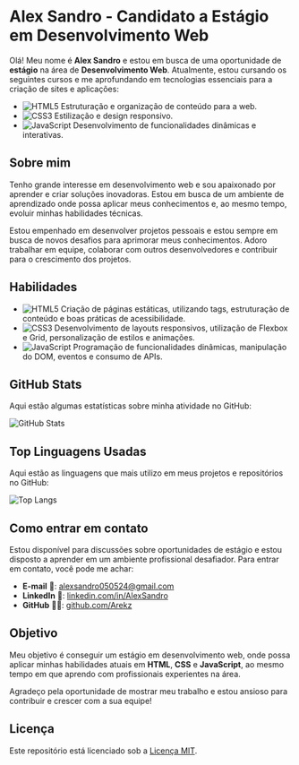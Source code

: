 # Alex Sandro - Candidato a Estágio em Desenvolvimento Web

Olá! Meu nome é **Alex Sandro** e estou em busca de uma oportunidade de **estágio** na área de **Desenvolvimento Web**. Atualmente, estou cursando os seguintes cursos e me aprofundando em tecnologias essenciais para a criação de sites e aplicações:

- ![HTML5](https://img.shields.io/badge/HTML5-E34F26?style=for-the-badge&logo=html5&logoColor=white) Estruturação e organização de conteúdo para a web.
- ![CSS3](https://img.shields.io/badge/CSS3-1572B6?style=for-the-badge&logo=css3&logoColor=white) Estilização e design responsivo.
- ![JavaScript](https://img.shields.io/badge/JavaScript-F7DF1E?style=for-the-badge&logo=javascript&logoColor=black) Desenvolvimento de funcionalidades dinâmicas e interativas.

## Sobre mim

Tenho grande interesse em desenvolvimento web e sou apaixonado por aprender e criar soluções inovadoras. Estou em busca de um ambiente de aprendizado onde possa aplicar meus conhecimentos e, ao mesmo tempo, evoluir minhas habilidades técnicas.

Estou empenhado em desenvolver projetos pessoais e estou sempre em busca de novos desafios para aprimorar meus conhecimentos. Adoro trabalhar em equipe, colaborar com outros desenvolvedores e contribuir para o crescimento dos projetos.

## Habilidades

-  ![HTML5](https://img.shields.io/badge/HTML5-E34F26?style=for-the-badge&logo=html5&logoColor=white) Criação de páginas estáticas, utilizando tags, estruturação de conteúdo e boas práticas de acessibilidade.
-  ![CSS3](https://img.shields.io/badge/CSS3-1572B6?style=for-the-badge&logo=css3&logoColor=white) Desenvolvimento de layouts responsivos, utilização de Flexbox e Grid, personalização de estilos e animações.
-  ![JavaScript](https://img.shields.io/badge/JavaScript-F7DF1E?style=for-the-badge&logo=javascript&logoColor=black) Programação de funcionalidades dinâmicas, manipulação do DOM, eventos e consumo de APIs.

## GitHub Stats

Aqui estão algumas estatísticas sobre minha atividade no GitHub:

![GitHub Stats](https://github-readme-stats.vercel.app/api?username=AlexSandro019&show_icons=true&hide_title=true&count_private=true&theme=dracula)

  ## Top Linguagens Usadas

Aqui estão as linguagens que mais utilizo em meus projetos e repositórios no GitHub:

![Top Langs](https://github-readme-stats.vercel.app/api/top-langs/?username=AlexSandro019&layout=compact&langs_count=6&theme=dracula)

## Como entrar em contato

Estou disponível para discussões sobre oportunidades de estágio e estou disposto a aprender em um ambiente profissional desafiador. Para entrar em contato, você pode me achar:

- **E-mail** 📧: [alexsandro050524@gmail.com](mailto:alexsandro050524@gmail.com)
- **LinkedIn** 🔗: [linkedin.com/in/AlexSandro](https://www.linkedin.com/in/alex-sandro-5aa6a52b7/)
- **GitHub** 👨‍💻: [github.com/Arekz](https://github.com/AlexSandro019)

## Objetivo

Meu objetivo é conseguir um estágio em desenvolvimento web, onde possa aplicar minhas habilidades atuais em **HTML**, **CSS** e **JavaScript**, ao mesmo tempo em que aprendo com profissionais experientes na área.

Agradeço pela oportunidade de mostrar meu trabalho e estou ansioso para contribuir e crescer com a sua equipe!

## Licença

Este repositório está licenciado sob a [Licença MIT](LICENSE).

